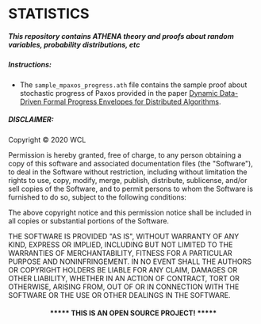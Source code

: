 # STATISTICS 

##### This repository contains ATHENA theory and proofs about random variables, probability distributions, etc  


##### Instructions:

* The `sample_mpaxos_progress.ath` file contains the sample proof about stochastic progress of Paxos provided in the paper [Dynamic Data-Driven Formal Progress Envelopes for Distributed Algorithms](http://wcl.cs.rpi.edu/papers/DDDAS2020_paul.pdf).


##### DISCLAIMER: 
Copyright &copy; 2020 WCL

Permission is hereby granted, free of charge, to any person obtaining a copy
of this software and associated documentation files (the "Software"), to deal
in the Software without restriction, including without limitation the rights
to use, copy, modify, merge, publish, distribute, sublicense, and/or sell
copies of the Software, and to permit persons to whom the Software is
furnished to do so, subject to the following conditions:

The above copyright notice and this permission notice shall be included in all
copies or substantial portions of the Software.

THE SOFTWARE IS PROVIDED "AS IS", WITHOUT WARRANTY OF ANY KIND, EXPRESS OR
IMPLIED, INCLUDING BUT NOT LIMITED TO THE WARRANTIES OF MERCHANTABILITY,
FITNESS FOR A PARTICULAR PURPOSE AND NONINFRINGEMENT. IN NO EVENT SHALL THE
AUTHORS OR COPYRIGHT HOLDERS BE LIABLE FOR ANY CLAIM, DAMAGES OR OTHER
LIABILITY, WHETHER IN AN ACTION OF CONTRACT, TORT OR OTHERWISE, ARISING FROM,
OUT OF OR IN CONNECTION WITH THE SOFTWARE OR THE USE OR OTHER DEALINGS IN THE
SOFTWARE.
#### <p align="middle">***** THIS IS AN OPEN SOURCE PROJECT! *****</p>

